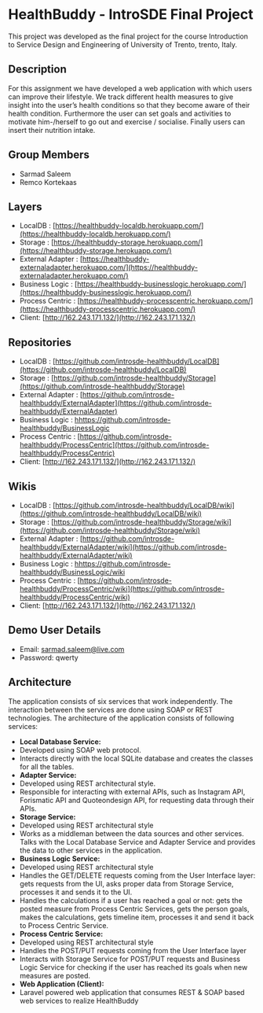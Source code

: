 # HealthBuddy - IntroSDE Final Project

This project was developed as the final project for the course Introduction to Service Design and Engineering of University of Trento, trento, Italy.

## Description

For this assignment we have developed a web application with which users can improve their lifestyle. We track different health measures to give insight into the user’s health conditions so that they become aware of their health condition. Furthermore the user can set goals and activities to motivate him-/herself to go out and exercise / socialise. Finally users can insert their nutrition intake.

## Group Members
- Sarmad Saleem
- Remco Kortekaas

## Layers

- LocalDB : [https://healthbuddy-localdb.herokuapp.com/](https://healthbuddy-localdb.herokuapp.com/)
- Storage : [https://healthbuddy-storage.herokuapp.com/](https://healthbuddy-storage.herokuapp.com/)
- External Adapter : [https://healthbuddy-externaladapter.herokuapp.com/](https://healthbuddy-externaladapter.herokuapp.com/)
- Business Logic : [https://healthbuddy-businesslogic.herokuapp.com/](https://healthbuddy-businesslogic.herokuapp.com/)
- Process Centric : [https://healthbuddy-processcentric.herokuapp.com/](https://healthbuddy-processcentric.herokuapp.com/)
- Client: [http://162.243.171.132/](http://162.243.171.132/) 

## Repositories

- LocalDB : [https://github.com/introsde-healthbuddy/LocalDB](https://github.com/introsde-healthbuddy/LocalDB)
- Storage : [https://github.com/introsde-healthbuddy/Storage](https://github.com/introsde-healthbuddy/Storage)
- External Adapter : [https://github.com/introsde-healthbuddy/ExternalAdapter](https://github.com/introsde-healthbuddy/ExternalAdapter)
- Business Logic : [hhttps://github.com/introsde-healthbuddy/BusinessLogic](https://github.com/introsde-healthbuddy/BusinessLogic)
- Process Centric : [https://github.com/introsde-healthbuddy/ProcessCentric](https://github.com/introsde-healthbuddy/ProcessCentric)
- Client: [http://162.243.171.132/](http://162.243.171.132/) 

## Wikis

- LocalDB : [https://github.com/introsde-healthbuddy/LocalDB/wiki](https://github.com/introsde-healthbuddy/LocalDB/wiki)
- Storage : [https://github.com/introsde-healthbuddy/Storage/wiki](https://github.com/introsde-healthbuddy/Storage/wiki)
- External Adapter : [https://github.com/introsde-healthbuddy/ExternalAdapter/wiki](https://github.com/introsde-healthbuddy/ExternalAdapter/wiki)
- Business Logic : [hhttps://github.com/introsde-healthbuddy/BusinessLogic/wiki](https://github.com/introsde-healthbuddy/BusinessLogic/wiki)
- Process Centric : [https://github.com/introsde-healthbuddy/ProcessCentric/wiki](https://github.com/introsde-healthbuddy/ProcessCentric/wiki)
- Client: [http://162.243.171.132/](http://162.243.171.132/) 

## Demo User Details
- Email: sarmad.saleem@live.com
- Password: qwerty

## Architecture

The application consists of six services that work independently. The interaction between the services are done using SOAP or REST technologies. The architecture of the application consists of following services:

* **Local Database Service:** 
 * Developed using SOAP web protocol. 
 * Interacts directly with the local SQLite database and creates the classes for all the tables.
* **Adapter Service:** 
 * Developed using REST architectural style. 
 * Responsible for interacting with external APIs, such as Instagram API, Forismatic API and Quoteondesign API, for requesting data through their APIs.
* **Storage Service:**
 * Developed using REST architectural style
 * Works as a middleman between the data sources and other services. Talks with the Local Database Service and Adapter Service and provides the data to other services in the application.
* **Business Logic Service:**
 * Developed using REST architectural style
 * Handles the GET/DELETE requests coming from the User Interface layer: gets requests from the UI, asks proper data from Storage Service, processes it and sends it to the UI.
 * Handles the calculations if a user has reached a goal or not: gets the posted measure from Process Centric Services, gets the person goals, makes the calculations, gets timeline item, processes it and send it back to Process Centric Service.  
* **Process Centric Service:**
 * Developed using REST architectural style
 * Handles the POST/PUT requests coming from the User Interface layer
 * Interacts with Storage Service for POST/PUT requests and Business Logic Service for checking if the user has reached its goals when new measures are posted.  
* **Web Application (Client):**
 * Laravel powered web application that consumes REST & SOAP based web services to realize HealthBuddy